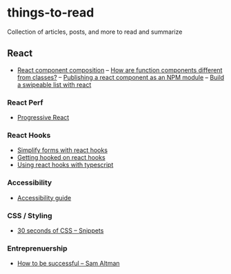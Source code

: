 # things-to-read
Collection of articles, posts, and more to read and summarize 

## React

- [React component composition](https://www.robinwieruch.de/react-component-composition/)
– [How are function components different from classes?](https://overreacted.io/how-are-function-components-different-from-classes)
– [Publishing a react component as an NPM module](https://parastudios.de/create-a-react-component-as-npm-module)
– [Build a swipeable list with react](https://malcoded.com/posts/react-swipeable-list)

### React Perf

- [Progressive React](https://houssein.me/progressive-react?utm_source=reactdigest&utm_medium=email&utm_campaign=featured)

### React Hooks

- [Simplify forms with react hooks](https://upmostly.com/tutorials/using-custom-react-hooks-simplify-forms/)
- [Getting hooked on react hooks](https://tech.okcupid.com/getting-hooked-on-react-hooks/)
- [Using react hooks with typescript](https://levelup.gitconnected.com/usetypescript-a-complete-guide-to-react-hooks-and-typescript-db1858d1fb9c)


### Accessibility

- [Accessibility guide](https://webaccessibility.guide/)


### CSS / Styling 

- [30 seconds of CSS – Snippets](https://30-seconds.github.io/30-seconds-of-css/)


### Entreprenuership

- [How to be successful – Sam Altman](https://blog.samaltman.com/how-to-be-successful)
